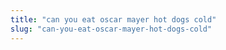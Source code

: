 ```yaml
---
title: "can you eat oscar mayer hot dogs cold"
slug: "can-you-eat-oscar-mayer-hot-dogs-cold"
---
```


